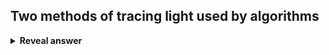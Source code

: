 ## Two methods of tracing light used by algorithms
<details>
<summary><b>Reveal answer</b></summary>
Forward tracing; start from light source, trace paths of all light rays<br><br>Backward tracing: Start from eye, shoot rays from eye position and trace backward
</details>
